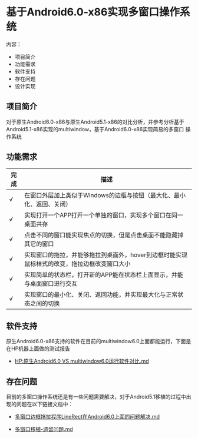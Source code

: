 # 基于Android6.0-x86实现多窗口操作系统
内容：
- 项目简介
- 功能需求
- 软件支持
- 存在问题
- 设计实现

## 项目简介
对于原生Android6.0-x86与原生Android5.1-x86的对比分析，并参考分析基于Android5.1-x86实现的multiwindow，基于Android6.0-x86实现简易的多窗口
操作系统

## 功能需求
|完成|描述|
|---|---|
|√| 在窗口外层加上类似于Windows的边框与按钮（最大化、最小化、返回、关闭）
|√| 实现打开一个APP打开一个单独的窗口，实现多个窗口在同一桌面共存
|√| 点击不同的窗口能实现焦点的切换，但是点击桌面不能隐藏掉其它的窗口
|√| 实现窗口的拖拉，并能够拖拉到桌面外，hover到边框时能实现鼠标样式的改变，拖拉边框改变窗口大小
|√| 实现简单的状态栏，打开新的APP能在状态栏上面显示，并能与桌面窗口进行交互
|√| 实现窗口的最小化、关闭、返回功能，并实现最大化与正常状态之间的切换

## 软件支持
原生Android6.0-x86支持的软件在目前的multiwindow6.0上面都能运行，下面是在HP机器上面做的测试报告
- [HP:原生Android6.0 VS multiwindow6.0运行软件对比.md](https://github.com/openthos/oto-multiwin-update/blob/master/Android6.0-Multiwindow-transplant/HP:%E5%8E%9F%E7%94%9FAndroid6.0%20VS%20multiwindow6.0%E8%BF%90%E8%A1%8C%E8%BD%AF%E4%BB%B6%E5%AF%B9%E6%AF%94.md)

## 存在问题
目前的多窗口操作系统还是有一些问题需要解决，对于Android5.1移植的过程中出现的问题在以下链接文档中：
- [多窗口边框拖拉程序LineRect在Android6.0上面的问题解决.md](https://github.com/openthos/oto-multiwin-update/blob/master/Android6.0-Multiwindow-transplant/%E5%A4%9A%E7%AA%97%E5%8F%A3%E7%A7%BB%E6%A4%8D-%E9%81%97%E7%95%99%E9%97%AE%E9%A2%98.md)

- [多窗口移植-遗留问题.md](https://github.com/openthos/oto-multiwin-update/blob/master/Android6.0-Multiwindow-transplant/%E5%A4%9A%E7%AA%97%E5%8F%A3%E8%BE%B9%E6%A1%86%E6%8B%96%E6%8B%89%E7%A8%8B%E5%BA%8FLineRect%E5%9C%A8Android6.0%E4%B8%8A%E9%9D%A2%E7%9A%84%E9%97%AE%E9%A2%98%E8%A7%A3%E5%86%B3.md)



